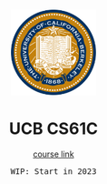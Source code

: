 <br>
<p align="center">
<img src="./U.png" alt="logo" height="150"/>
</p>

<h1 align="center">
UCB CS61C
</h1>

<p align="center">
  <a href="https://cs61c.org/">course link</a>
</p>

<pre align="center">
WIP: Start in 2023
</pre>
